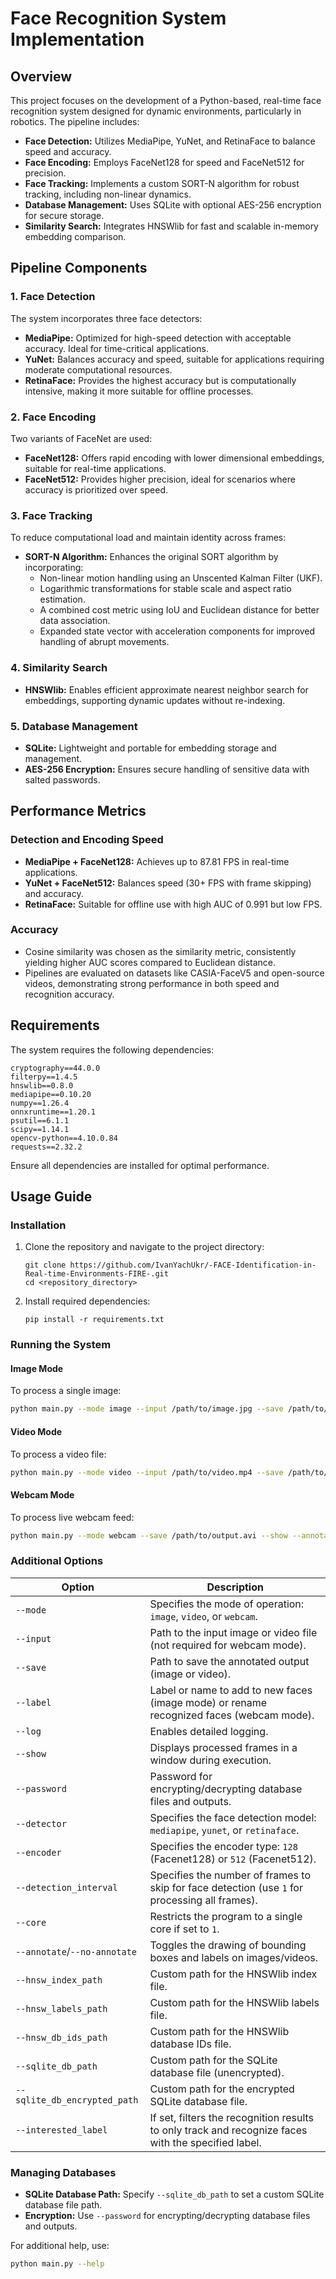 # Face Recognition System Implementation

## Overview

This project focuses on the development of a Python-based, real-time face recognition system designed for dynamic environments, particularly in robotics. The pipeline includes:

- **Face Detection:** Utilizes MediaPipe, YuNet, and RetinaFace to balance speed and accuracy.
- **Face Encoding:** Employs FaceNet128 for speed and FaceNet512 for precision.
- **Face Tracking:** Implements a custom SORT-N algorithm for robust tracking, including non-linear dynamics.
- **Database Management:** Uses SQLite with optional AES-256 encryption for secure storage.
- **Similarity Search:** Integrates HNSWlib for fast and scalable in-memory embedding comparison.

## Pipeline Components

### 1. Face Detection

The system incorporates three face detectors:

- **MediaPipe:** Optimized for high-speed detection with acceptable accuracy. Ideal for time-critical applications.
- **YuNet:** Balances accuracy and speed, suitable for applications requiring moderate computational resources.
- **RetinaFace:** Provides the highest accuracy but is computationally intensive, making it more suitable for offline processes.

### 2. Face Encoding

Two variants of FaceNet are used:

- **FaceNet128:** Offers rapid encoding with lower dimensional embeddings, suitable for real-time applications.
- **FaceNet512:** Provides higher precision, ideal for scenarios where accuracy is prioritized over speed.

### 3. Face Tracking

To reduce computational load and maintain identity across frames:

- **SORT-N Algorithm:** Enhances the original SORT algorithm by incorporating:
  - Non-linear motion handling using an Unscented Kalman Filter (UKF).
  - Logarithmic transformations for stable scale and aspect ratio estimation.
  - A combined cost metric using IoU and Euclidean distance for better data association.
  - Expanded state vector with acceleration components for improved handling of abrupt movements.

### 4. Similarity Search

- **HNSWlib:** Enables efficient approximate nearest neighbor search for embeddings, supporting dynamic updates without re-indexing.

### 5. Database Management

- **SQLite:** Lightweight and portable for embedding storage and management.
- **AES-256 Encryption:** Ensures secure handling of sensitive data with salted passwords.

## Performance Metrics

### Detection and Encoding Speed

- **MediaPipe + FaceNet128:** Achieves up to 87.81 FPS in real-time applications.
- **YuNet + FaceNet512:** Balances speed (30+ FPS with frame skipping) and accuracy.
- **RetinaFace:** Suitable for offline use with high AUC of 0.991 but low FPS.

### Accuracy

- Cosine similarity was chosen as the similarity metric, consistently yielding higher AUC scores compared to Euclidean distance.
- Pipelines are evaluated on datasets like CASIA-FaceV5 and open-source videos, demonstrating strong performance in both speed and recognition accuracy.

## Requirements

The system requires the following dependencies:

```
cryptography==44.0.0
filterpy==1.4.5
hnswlib==0.8.0
mediapipe==0.10.20
numpy==1.26.4
onnxruntime==1.20.1
psutil==6.1.1
scipy==1.14.1
opencv-python==4.10.0.84
requests==2.32.2
```

Ensure all dependencies are installed for optimal performance.

## Usage Guide

### Installation
1. Clone the repository and navigate to the project directory:
   ```
   git clone https://github.com/IvanYachUkr/-FACE-Identification-in-Real-time-Environments-FIRE-.git
   cd <repository_directory>
   ```

2. Install required dependencies:
   ```
   pip install -r requirements.txt
   ```

### Running the System

#### Image Mode
To process a single image:
```bash
python main.py --mode image --input /path/to/image.jpg --save /path/to/output.jpg --detector mediapipe --encoder 128 --password yourpassword --log
```

#### Video Mode
To process a video file:
```bash
python main.py --mode video --input /path/to/video.mp4 --save /path/to/output.avi --detector yunet --encoder 512 --log
```

#### Webcam Mode
To process live webcam feed:
```bash
python main.py --mode webcam --save /path/to/output.avi --show --annotate --password yourpassword --label "Person_Name"
```

### Additional Options

| **Option**                   | **Description**                                                                                                  |
|------------------------------|------------------------------------------------------------------------------------------------------------------|
| `--mode`                     | Specifies the mode of operation: `image`, `video`, or `webcam`.                                                 |
| `--input`                    | Path to the input image or video file (not required for webcam mode).                                           |
| `--save`                     | Path to save the annotated output (image or video).                                                             |
| `--label`                    | Label or name to add to new faces (image mode) or rename recognized faces (webcam mode).                       |
| `--log`                      | Enables detailed logging.                                                                                       |
| `--show`                     | Displays processed frames in a window during execution.                                                         |
| `--password`                 | Password for encrypting/decrypting database files and outputs.                                                  |
| `--detector`                 | Specifies the face detection model: `mediapipe`, `yunet`, or `retinaface`.                                      |
| `--encoder`                  | Specifies the encoder type: `128` (Facenet128) or `512` (Facenet512).                                           |
| `--detection_interval`       | Specifies the number of frames to skip for face detection (use `1` for processing all frames).                   |
| `--core`                     | Restricts the program to a single core if set to `1`.                                                            |
| `--annotate`/`--no-annotate` | Toggles the drawing of bounding boxes and labels on images/videos.                                              |
| `--hnsw_index_path`          | Custom path for the HNSWlib index file.                                                                         |
| `--hnsw_labels_path`         | Custom path for the HNSWlib labels file.                                                                        |
| `--hnsw_db_ids_path`         | Custom path for the HNSWlib database IDs file.                                                                  |
| `--sqlite_db_path`           | Custom path for the SQLite database file (unencrypted).                                                         |
| `--sqlite_db_encrypted_path` | Custom path for the encrypted SQLite database file.                                                             |
| `--interested_label`         | If set, filters the recognition results to only track and recognize faces with the specified label.              |

### Managing Databases
- **SQLite Database Path:** Specify `--sqlite_db_path` to set a custom SQLite database file path.
- **Encryption:** Use `--password` for encrypting/decrypting database files and outputs.

For additional help, use:
```bash
python main.py --help
```

